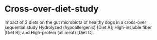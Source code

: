 # Cross-over-diet-study
Impact of 3 diets on the gut microbiota of healthy dogs in a cross-over sequential study
Hydrolyzed (hypoallergenic) [Diet A]; High-insluble fiber [Diet B], and High-protein (all meat) [Diet C].
